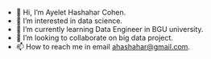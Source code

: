 - 👋 Hi, I’m Ayelet Hashahar Cohen.
- 👀 I’m interested in data science.
- 🌱 I’m currently learning Data Engineer in BGU university.
- 💞️ I’m looking to collaborate on big data project.
- 📫 How to reach me in email ahashahar@gmail.com.

<!---
AyeletHashahar/AyeletHashahar is a ✨ special ✨ repository because its `README.md` (this file) appears on your GitHub profile.
You can click the Preview link to take a look at your changes.
--->
